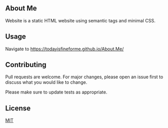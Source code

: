 ## About Me 

Website is a static HTML website using semantic tags and minimal CSS. 

## Usage

Navigate to https://todayisfineforme.github.io/About.Me/

## Contributing
Pull requests are welcome. For major changes, please open an issue first to discuss what you would like to change.

Please make sure to update tests as appropriate.

## License
[MIT](https://choosealicense.com/licenses/mit/)
